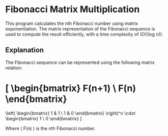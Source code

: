 # Fibonacci Matrix Multiplication

This program calculates the nth Fibonacci number using matrix exponentiation. The matrix representation of the Fibonacci sequence is used to compute the result efficiently, with a time complexity of \(O(\log n)\).

## Explanation

The Fibonacci sequence can be represented using the following matrix relation:

\[
\begin{bmatrix}
F(n+1) \\
F(n)
\end{bmatrix}
=
\left(
\begin{bmatrix}
1 & 1 \\
1 & 0
\end{bmatrix}
\right)^n
\cdot
\begin{bmatrix}
1 \\
0
\end{bmatrix}
\]

Where \( F(n) \) is the nth Fibonacci number.